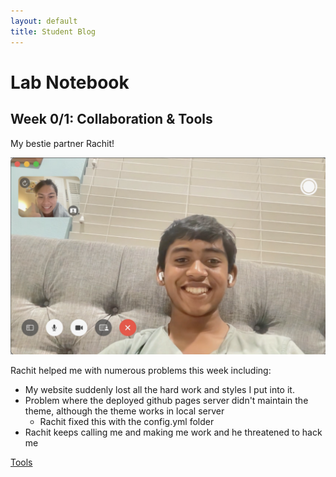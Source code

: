 ```yaml
---
layout: default
title: Student Blog
---
```


# Lab Notebook

## Week 0/1: Collaboration & Tools

My bestie partner Rachit!

![](/images/rachit.png)

Rachit helped me with numerous problems this week including:
- My website suddenly lost all the hard work and styles I put into it.
- Problem where the deployed github pages server didn't maintain the theme, although the theme works in local server
    - Rachit fixed this with the config.yml folder
- Rachit keeps calling me and making me work and he threatened to hack me

[Tools](/_posts/2023-08-22-linux-shell-and-bash.md)

